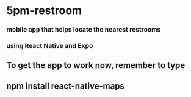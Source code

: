 # 5pm-restroom
### mobile app that helps locate the nearest restrooms
### using React Native and Expo

## To get the app to work now, remember to type 
## npm install react-native-maps
